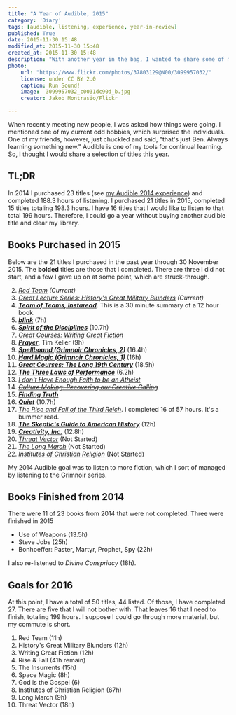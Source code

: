 ```yaml
---
title: "A Year of Audible, 2015"
category: 'Diary'
tags: [audible, listening, experience, year-in-review]
published: True
date: 2015-11-30 15:48
modified_at: 2015-11-30 15:48
created_at: 2015-11-30 15:48
description: "With another year in the bag, I wanted to share some of my Audible listening for 2015."
photo:
    url: "https://www.flickr.com/photos/37803129@N00/3099957032/"
    license: under CC BY 2.0
    caption: Run Sound!
    image:  3099957032_c0031dc90d_b.jpg
    creator: Jakob Montrasio/Flickr

---
```


When recently meeting new people, I was asked how things were going. I mentioned one of my current odd hobbies, which surprised the individuals. One of my friends, however, just chuckled and said, "that's just Ben. Always learning something new." Audible is one of my tools for continual learning. So, I thought I would share a selection of titles this year.

<!-- more -->

## TL;DR

In 2014 I purchased 23 titles (see [my Audible 2014 experience](/diary/a-year-of-audible/)) and completed 188.3 hours of listening. I purchased 21 titles in 2015, completed 15 titles totaling 198.3 hours. I have 16 titles that I would like to listen to that total 199 hours. Therefore, I could go a year without buying another audible title and clear my library.

## Books Purchased in 2015

Below are the 21 titles I purchased in the past year through 30 November 2015. The **bolded** titles are those that I completed. There are three I did not start, and a few I gave up on at some point, which are struck-through.

2. *[Red Team](http://www.audible.com/pd/Business/Red-Team-Audiobook/B0178BAZZI/?tag=daushacommuni-20) (Current)*
5. *[Great Lecture Series: History's Great Military Blunders](http://www.audible.com/pd/History/Historys-Great-Military-Blunders-and-the-Lessons-They-Teach-Audiobook/B015983X2O/?tag=daushacommuni-20) (Current)*
1. ***[Team of Teams, Instaread](http://www.audible.com/pd/Business/Team-of-Teams-by-General-Stanley-McChrystal-Audiobook/B01168JENS/?tag=daushacommuni-20)***. This is a 30 minute summary of a 12 hour book.
3. ***[blink](http://www.audible.com/pd/Science-Technology/Blink-Audiobook/B002VAEK3K/?tag=daushacommuni-20)*** (7h)
4. ***[Spirit of the Disciplines](http://www.audible.com/pd/Religion-Spirituality/The-Spirit-of-the-Disciplines-Audiobook/B002VA3L94/?tag=daushacommuni-20)*** (10.7h)
6. *[Great Courses: Writing Great Fiction](http://www.audible.com/pd/Self-Development/Writing-Great-Fiction-Storytelling-Tips-and-Techniques-Audiobook/B00P026PZC/?tag=daushacommuni-20)*
7. ***[Prayer](http://www.audible.com/pd/Religion-Spirituality/Prayer-Audiobook/B00OSN2TLI/?tag=daushacommuni-20)***, Tim Keller (9h)
8. ***[Spellbound (Grimnoir Chronicles, 2)](http://www.audible.com/pd/Sci-Fi-Fantasy/Spellbound-Audiobook/B0078SJ8YG/?tag=daushacommuni-20)*** (16.4h)
9. ***[Hard Magic (Grimnoir Chronicles, 1)](http://www.audible.com/pd/Sci-Fi-Fantasy/Hard-Magic-Audiobook/B004XMIMHE/?tag=daushacommuni-20)*** (16h)
10. ***[Great Courses: The Long 19th Century](http://www.audible.com/pd/History/The-Long-19th-Century-European-History-from-1789-to-1917-Audiobook/B00DD54JR4/?tag=daushacommuni-20)*** (18.5h)
11. ***[The Three Laws of Performance](http://www.audible.com/pd/Business/The-Three-Laws-of-Performance-Audiobook/B002VA8M3Y/?tag=daushacommuni-20)*** (6.2h)
12. *[<s>I don't Have Enough Faith to be an Atheist</s>](http://www.audible.com/pd/Religion-Spirituality/I-Dont-Have-Enough-Faith-to-be-an-Atheist-Audiobook/B0036KODQI/?tag=daushacommuni-20)*
13. *[<s>Culture Making: Recovering our Creative Calling</s>](http://www.audible.com/pd/Religion-Spirituality/Culture-Making-Audiobook/B0038G8TPQ/?tag=daushacommuni-20)*
14. ***[Finding Truth](http://www.audible.com/pd/Religion-Spirituality/Finding-Truth-Audiobook/B00UC7GLPO/?tag=daushacommuni-20)***
15. ***[Quiet](http://www.audible.com/pd/Science-Technology/Quiet-Audiobook/B006TIKUN4/?tag=daushacommuni-20)*** (10.7h)
16. *[The Rise and Fall of the Third Reich](http://www.audible.com/pd/History/The-Rise-and-Fall-of-the-Third-Reich-Audiobook/B003VWJAPA/?tag=daushacommuni-20)*. I completed 16 of 57 hours. It's a bummer read.
17. ***[The Skeptic's Guide to American History](http://www.audible.com/pd/History/The-Skeptics-Guide-to-American-History-Audiobook/B00DHOS3PA/?tag=daushacommuni-20)*** (12h)
18. ***[Creativity, Inc.](http://www.audible.com/pd/Business/Creativity-Inc-Audiobook/B00IPK3BWQ/?tag=daushacommuni-20)*** (12.8h)
19. *[Threat Vector](http://www.audible.com/pd/Mysteries-Thrillers/Threat-Vector-Audiobook/B00A9W1U58/?tag=daushacommuni-20)* (Not Started)
20. *[The Long March](http://www.audible.com/pd/History/The-Long-March-Audiobook/B002VACRD0/?tag=daushacommuni-20)* (Not Started)
21. *[Institutes of Christian Religion](http://www.audible.com/pd/Religion-Spirituality/Institutes-of-the-Christian-Religion-Audiobook/B00G3L1AIG/?tag=daushacommuni-20)* (Not Started)

My 2014 Audible goal was to listen to more fiction, which I sort of managed by listening to the Grimnoir series.

## Books Finished from 2014

There were 11 of 23 books from 2014 that were not completed. Three were finished in 2015

* Use of Weapons (13.5h)
* Steve Jobs  (25h)
* Bonhoeffer: Paster, Martyr, Prophet, Spy (22h)

I also re-listened to *Divine Conspriacy* (18h).

## Goals for 2016

At this point, I have a total of 50 titles, 44 listed. Of those, I have completed 27. There are five that I will not bother with. That leaves 16 that I need to finish, totaling 199 hours. I suppose I could go through more material, but my commute is short.

1. Red Team (11h)
2. History's Great Military Blunders (12h)
3. Writing Great Fiction (12h)
4. Rise & Fall (41h remain)
5. The Insurrents (15h)
6. Space Magic (8h)
7. God is the Gospel (6)
8. Institutes of Christian Religion (67h)
9. Long March (9h)
10. Threat Vector (18h)


